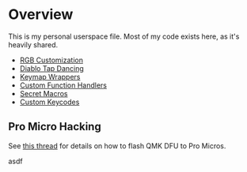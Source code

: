 # Overview

This is my personal userspace file.  Most of my code exists here, as it's heavily shared.

* [RGB Customization](readme_rgb.md)
* [Diablo Tap Dancing](readme_tap_dance.md)
* [Keymap Wrappers](readme_wrappers.md)
* [Custom Function Handlers](readme_handlers.md)
* [Secret Macros](readme_secrets.md)
* [Custom Keycodes](readme_keycodes.md)


## Pro Micro Hacking

See [this thread](https://www.reddit.com/r/olkb/comments/8sxgzb/replace_pro_micro_bootloader_with_qmk_dfu/) for details on how to flash QMK DFU to Pro Micros. 

asdf
